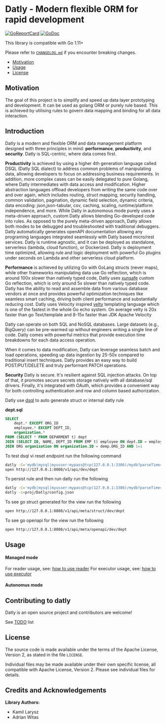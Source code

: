# Datly - Modern flexible ORM for rapid development

[![GoReportCard](https://goreportcard.com/badge/github.com/viant/datly)](https://goreportcard.com/report/github.com/viant/datly)
[![GoDoc](https://godoc.org/github.com/viant/datly?status.svg)](https://godoc.org/github.com/viant/datly)


This library is compatible with Go 1.11+

Please refer to [`CHANGELOG.md`](../CHANGELOG.md) if you encounter breaking changes.

- [Motivation](#motivation)
- [Usage](#usage)
- [License](#license)


## Motivation

The goal of this project is to simplify and speed up data layer prototyping and development.
It can be used as golang ORM or purely rule based.
This is achieved by utilising rules to govern data mapping and binding for all data interaction.

## Introduction

Datly is a modern and flexible ORM and data management platform designed with three principles in mind: **performance**, **productivity**, and **security**.
Datly is SQL-centric, where data comes first.

**Productivity** is achieved by using a higher 4th generation language called DSQL (Datly SQL dialect) to address common problems of manipulating data, 
allowing developers to focus on addressing business requirements. 
In addition, more complex cases can be easily delegated to pure Golang, where Datly intermediates with data access and modification. 
Higher abstraction languages offload developers from writing the same code over and over again, which includes routing, struct mapping, 
security handling, common validation, pagination, dynamic field selection, dynamic criteria, data encoding: json,json-tabular, csv, caching, scaling, runtime/platform independence, and more.
While Datly in autonomous mode purely uses a meta-driven approach, custom Datly allows blending Go-developed code into rules.
As opposed to the purely meta-driven approach, Datly allows both modes to be debugged and troubleshooted with traditional debuggers.
Datly automatically generates openAPI documentation allowing any programing languages integrated seamlessly with Datly based micro/rest services.
Datly is runtime agnostic, and it can be deployed as standalone, serverless (lambda, cloud function), or Dockerized.
Datly is deployment time optimized, allowing rule and logic deployment with powerful Go plugins under seconds on Lambda and other serverless cloud platform.


**Performance** is achieved by utilizing Go with GoLang structs (never maps), while other frameworks manipulating data use Go reflection, 
which is around 100x slower than natively typed code,  Datly uses [xunsafe](https://github.com/viant/xunsafe) custom Go reflection, which is only around 5x slower than natively typed code.
Datly has the ability to read and assemble data from various database vendors at once and provides powerful optimization techniques like seamless smart caching, 
driving both client performance and substantially reducing cost. 
Datly uses Velocity inspired [velty](https://github.com/viant/velty) templating language which is one of the fastest in the whole Go echo system.
On average velty is 20x faster than go Text/template and 8-15x faster than JDK Apache Velocity

Datly can operate on both SQL and NoSQL databases. Large datasets (e.g., BigQuery) can be pre-warmed up without engineers writing a single line of code. 
Datly comes with powerful metrics that provide execution time breakdowns for each data access operation.

When it comes to data modification, Datly can leverage seamless batch and load operations, speeding up data ingestion by 25-50x compared to traditional insert techniques. 
Datly provides an easy way to build POST/PUT/DELETE and truly performant PATCH operations.


**Security**
Datly is secure. It's resilient against SQL injection attacks. 
On top of that, it promotes secure secrets storage natively with all database/sql drivers. 
Finally, it's integrated with OAuth, which provides a convenient way for both controlling authentication and row and column based authorization.




Datly use [dsql](doc/README.md#datly-sql--dsql-) to auto generate struct or internal datly rule



**dept.sql**
```sql
SELECT 
    dept.* EXCEPT ORG_ID
    employee.* EXCEPT DEPT_ID, 
    organization.* 
FROM (SELECT * FROM DEPARMENT t) dept
JOIN (SELECT ID, NAME, DEPT_ID FROM EMP t) employee ON dept.ID = employee.DEPT_ID
JOIN ORG organization ON organization.ID = demp.ORG_ID AND 1=1
```

To test dsql vi reset endpoint run the following command
```bash
datly -C='mydb|mysql|myusser:mypass@tcp(127.0.0.1:3306)/mydb?parseTime=true' -X dept.sql
open http://127.0.0.1:8080/v1/api/dev/dept    
```

To persist rule and then run datly run the following
```bash
datly -C='mydb|mysql|myusser:mypass@tcp(127.0.0.1:3306)/mydb?parseTime=true' -X dept.sql -w=proj
datly -c=proj/Datly/config.json
```

To see go struct generated for the view run the following
```bash
open http://127.0.0.1:8080/v1/api/meta/struct/dev/dept
```

To see go openapi for the view run the following
```bash
open http://127.0.0.1:8080/v1/api/meta/openapi/dev/dept
```




## Usage

#### Managed mode

For reader usage, see: [how to use reader](./reader/README.md) 
For executor usage, see: [how to use executor](./executor/README.md)

#### Autonomus mode

## Contributing to datly

Datly is an open source project and contributors are welcome!

See [TODO](./TODO.md) list

## License

The source code is made available under the terms of the Apache License, Version 2, as stated in the file `LICENSE`.

Individual files may be made available under their own specific license,
all compatible with Apache License, Version 2. Please see individual files for details.

<a name="Credits-and-Acknowledgements"></a>

## Credits and Acknowledgements

**Library Authors:** 
- Kamil Larysz
- Adrian Witas

